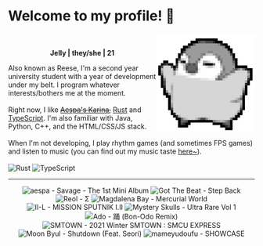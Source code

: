 <h1>Welcome to my profile! 👋</h1>
<img src="penguin.webp" alt="dancing penguin" align="right" width="40%">
<br>
<p align="center"><b>Jelly | they/she | 21</b></p>
<p>
Also known as Reese, I'm a second year university student with a year of development under my belt. I program whatever interests/bothers me at the moment.
<br><br>
Right now, I like <s><a href="https://kprofiles.com/karina-aespa-profile/">Aespa's Karina</a>,</s> <a href="https://www.rust-lang.org/">Rust</a> and <a href="https://www.typescriptlang.org/">TypeScript</a>. I'm also familiar with Java, Python, C++, and the HTML/CSS/JS stack.
<br><br>
When I'm not developing, I play rhythm games (and sometimes FPS games) and listen to music (you can find out my music taste <a href="https://www.last.fm/user/i-dle">here~</a>).
<br><br>
<img alt="Rust" src="https://img.shields.io/badge/Rust-%23000000.svg?&style=for-the-badge&logo=rust&logoColor=white"/> <img alt="TypeScript" src="https://img.shields.io/badge/TypeScript-%233178C6.svg?&style=for-the-badge&logo=typescript&logoColor=white"/>
</p>
<hr class="dotted">
<!-- lastfm -->
<p align="center"><img src="https://lastfm.freetls.fastly.net/i/u/64s/9686de538a7ca3b967de4cc7e76e316b.jpg" title="aespa - Savage - The 1st Mini Album"> <img src="https://lastfm.freetls.fastly.net/i/u/64s/31b83dda83161328a734b63f4e66eec0.png" title="Got The Beat - Step Back"> <img src="https://lastfm.freetls.fastly.net/i/u/64s/96cfc5ca3342dde2e672bd60e1439981.png" title="Reol - Σ"> <img src="https://lastfm.freetls.fastly.net/i/u/64s/c1b18f7dd5f2b262a96288bfa2330ad2.jpg" title="Magdalena Bay - Mercurial World"> <img src="https://lastfm.freetls.fastly.net/i/u/64s/b050e17120675023699fb8997c25cebd.jpg" title="II-L - MISSION SPUTNIK I.II"> <img src="https://lastfm.freetls.fastly.net/i/u/64s/de0c31dc4ac5c3f57a7102c8ccc6e011.jpg" title="Mystery Skulls - Ultra Rare Vol 1"> <img src="https://lastfm.freetls.fastly.net/i/u/64s/a02a0164ba84c707554ad7d266563839.jpg" title="Ado - 踊 (Bon-Odo Remix)"> <img src="https://lastfm.freetls.fastly.net/i/u/64s/f276d0009fb9057b138e3214024d09e0.png" title="SMTOWN - 2021 Winter SMTOWN : SMCU EXPRESS"> <img src="https://lastfm.freetls.fastly.net/i/u/64s/69a83770229ccfdb4dc6f9b1b9fbc021.jpg" title="Moon Byul - Shutdown (Feat. Seori)"> <img src="https://lastfm.freetls.fastly.net/i/u/64s/94d9b83d34654c5c6a0e97fc5933a766.jpg" title="mameyudoufu - SHOWCASE"> </p>
